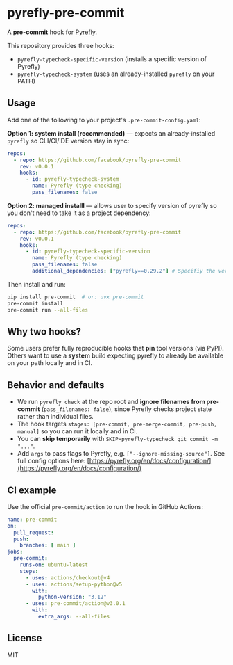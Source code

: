 # pyrefly-pre-commit

A **pre-commit** hook for [Pyrefly](https://github.com/facebook/pyrefly).

This repository provides three hooks:

- `pyrefly-typecheck-specific-version` (installs a specific version of Pyrefly)
- `pyrefly-typecheck-system` (uses an already-installed `pyrefly` on your PATH)

## Usage

Add one of the following to your project's `.pre-commit-config.yaml`:

**Option 1: system install (recommended)** — expects an already-installed `pyrefly` so CLI/CI/IDE version stay in sync:

```yaml
repos:
  - repo: https://github.com/facebook/pyrefly-pre-commit
    rev: v0.0.1
    hooks:
      - id: pyrefly-typecheck-system
        name: Pyrefly (type checking)
        pass_filenames: false
```

**Option 2: managed installl** — allows user to specify version of pyrefly so you don't need to take it as a project dependency:

```yaml
repos:
  - repo: https://github.com/facebook/pyrefly-pre-commit
    rev: v0.0.1
    hooks:
      - id: pyrefly-typecheck-specific-version
        name: Pyrefly (type checking)
        pass_filenames: false
        additional_dependencies: ["pyrefly==0.29.2"] # Specifiy the version of pyrefly to install
```

Then install and run:

```bash
pip install pre-commit  # or: uvx pre-commit
pre-commit install
pre-commit run --all-files
```

## Why two hooks?

Some users prefer fully reproducible hooks that **pin** tool versions (via PyPI). Others want to use a **system** build expecting pyrefly to already be available on your path locally and in CI.

## Behavior and defaults

- We run `pyrefly check` at the repo root and **ignore filenames from pre-commit** (`pass_filenames: false`), since Pyrefly checks project state rather than individual files.
- The hook targets `stages: [pre-commit, pre-merge-commit, pre-push, manual]` so you can run it locally and in CI.
- You can **skip temporarily** with `SKIP=pyrefly-typecheck git commit -m "..."`.
- Add `args` to pass flags to Pyrefly, e.g. `["--ignore-missing-source"]`. See full config options here: [https://pyrefly.org/en/docs/configuration/](https://pyrefly.org/en/docs/configuration/)

## CI example

Use the official `pre-commit/action` to run the hook in GitHub Actions:

```yaml
name: pre-commit
on:
  pull_request:
  push:
    branches: [ main ]
jobs:
  pre-commit:
    runs-on: ubuntu-latest
    steps:
      - uses: actions/checkout@v4
      - uses: actions/setup-python@v5
        with:
          python-version: "3.12"
      - uses: pre-commit/action@v3.0.1
        with:
          extra_args: --all-files
```

## License

MIT
